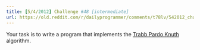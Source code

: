 ```yaml
---
title: [5/4/2012] Challenge #48 [intermediate]
url: https://old.reddit.com/r/dailyprogrammer/comments/t78lv/542012_challenge_48_intermediate/
---
```


Your task is to write a program that implements the [Trabb Pardo Knuth](http://en.wikipedia.org/wiki/Trabb_Pardo%E2%80%93Knuth_algorithm) algorithm.

